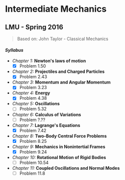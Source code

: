 # Intermediate Mechanics
## LMU - Spring 2016

> Based on: John Taylor - Classical Mechanics

#### *Syllabus*
 - *Chapter 1:* **Newton's laws of motion**
    - [X] Problem 1.50
 - *Chapter 2:* **Projectiles and Charged Particles**
    - [X] Problem 2.43
 - *Chapter 3:* **Momentum and Angular Momentum**
    - [X] Problem 3.23
 - *Chapter 4:* **Energy**
    - [X] Problem 4.38
 - *Chapter 5:* **Oscillations**
    - [ ] Problem 5.32
 - *Chapter 6:* **Calculus of Variations**
    - [ ] Problem ?.??
 - *Chapter 7:* **Lagrange's Equations**
    - [X] Problem 7.42
 - *Chapter 8:* **Two-Body Central Force Problems**
    - [X] Problem 8.25
 - *Chapter 9:* **Mechanics in Nonintertial Frames**
    - [X] Problem 9.24
 - *Chapter 10:* **Rotational Motion of Rigid Bodies**
    - [ ] Problem 10.54
 - *Chapter 11:* **Coupled Oscillations and Normal Modes**
    - [ ] Problem 11.8
